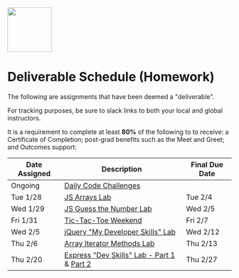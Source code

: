 <img src="https://i.imgur.com/2y0Lyzy.png" height="100">

# Deliverable Schedule (Homework)

The following are assignments that have been deemed a "deliverable".

For tracking purposes, be sure to slack links to both your local and global instructors.

It is a requirement to complete at least **80%** of the following to to receive: a Certificate of Completion; post-grad benefits such as the Meet and Greet; and Outcomes support:

|Date Assigned|Description| Final Due Date |
|---|---|---|
|Ongoing|[Daily Code Challenges](https://git.generalassemb.ly/SEI-CC/daily-js-code-challenges)| |
|Tue 1/28|[JS Arrays Lab](https://git.generalassemb.ly/SEI-CC/SEI-CC-7/blob/master/work/w01/d2/04-js-arrays-lab.md)| Tue 2/4 |
|Wed 1/29|[JS Guess the Number Lab](https://git.generalassemb.ly/SEI-CC/SEI-CC-7/blob/master/work/w01/d3/04-js-objects-lab.md)| Wed 2/5 |
|Fri 1/31|[Tic-Tac-Toe Weekend](https://git.generalassemb.ly/SEI-CC/SEI-CC-7/tree/master/work/w01/d5/tic-tac-toe-weekend)| Fri 2/7 |
|Wed 2/5|[jQuery "My Developer Skills" Lab](https://git.generalassemb.ly/SEI-CC/SEI-CC-7/blob/master/work/w02/d3/04-jquery-lab.md)| Wed 2/12 |
|Thu 2/6|[Array Iterator Methods Lab](https://git.generalassemb.ly/SEI-CC/SEI-CC-7/blob/master/work/w02/d4/02b-array-methods-lab.md)| Thu 2/13 |
|Thu 2/20|[Express "Dev Skills" Lab - Part 1](https://git.generalassemb.ly/SEI-CC/SEI-CC-7/blob/master/work/w04/d2/03-04-dev-skills-lab-part-1.md) & [Part 2](https://git.generalassemb.ly/SEI-CC/SEI-CC-7/blob/master/work/w04/d4/04-dev-skills-lab-part-2.md)| Thu 2/27 |



